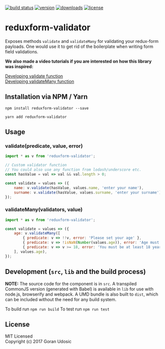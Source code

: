 [![build status](	https://img.shields.io/travis/gor181/reduxform-validator.svg?branch=master&style=flat-square)](https://travis-ci.org/gor181/reduxform-validator)
[![version](https://img.shields.io/npm/v/reduxform-validator.svg?style=flat-square)](https://www.npmjs.com/package/reduxform-validator)
[![downloads](https://img.shields.io/npm/dm/reduxform-validator.svg?style=flat-square)](https://npm-stat.com/charts.html?package=reduxform-validator&from=2016-01-01)
[![license](https://img.shields.io/github/license/mashape/apistatus.svg?style=flat-square)](http://opensource.org/licenses/MIT)

# reduxform-validator

Exposes methods `validate` and `validateMany` for validating your redux-form payloads. One would use it to get rid of the boilerplate when writing form field validations.  

__We also made a video tutorials if you are interested on how this library was inspired:__

[Developing validate function](https://www.youtube.com/watch?v=agI0HYYGynY)  
[Developing validateMany function](https://www.youtube.com/watch?v=MKpGhs5zxB4)


## Installation via NPM / Yarn

```
npm install reduxform-validator --save
```
```
yarn add reduxform-validator
```

## Usage 
### validate(predicate, value, error)

``` javascript
import * as v from 'reduxform-validator';

// Custom validator function
// You could also use any function from lodash/underscore etc.
const hasValue = val => val && val.length > 0;

const validate = values => ({
	name: v.validate(hasValue, values.name, 'enter your name'),
	surname: v.validate(hasValue, values.surname, 'enter your surname'),
});
```

### validateMany(validators, value)

``` javascript
import * as v from 'reduxform-validator';

const validate = values => ({
	age: v.validateMany([
		{ predicate: v => !!v, error: 'Please set your age' },
		{ predicate: v => !isNaN(Number(values.age)), error: 'Age must be a number!' },
		{ predicate: v => v >= 18, error: 'You must be at least 18 years old' },
	], values.age),
});
```

## Development (`src`, `lib` and the build process)

**NOTE:** The source code for the component is in `src`. A transpiled CommonJS version (generated with Babel) is available in `lib` for use with node.js, browserify and webpack. A UMD bundle is also built to `dist`, which can be included without the need for any build system.

To build run `npm run build`
To test run `npm run test`

## License

MIT Licensed  
Copyright (c) 2017 Goran Udosic
